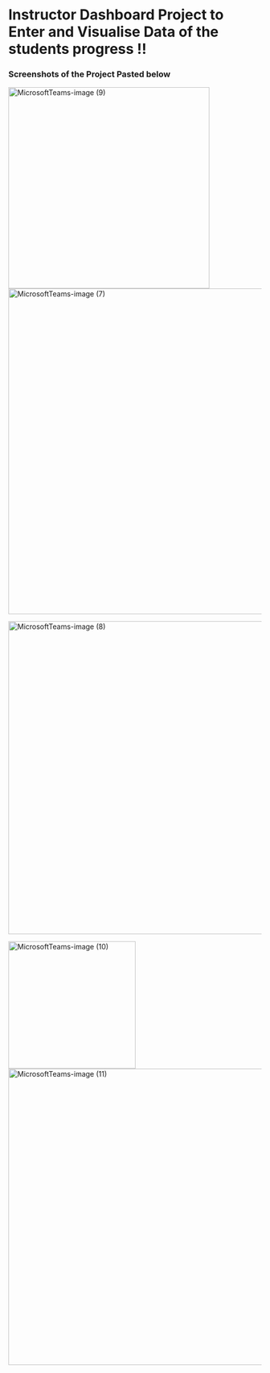 # Instructor Dashboard Project to Enter and Visualise Data of the students progress !!

### Screenshots of the Project Pasted below 


<img width="400" alt="MicrosoftTeams-image (9)" src="https://github.com/gopinathvarad/Instructor-Management-to-Insert-student-record-and-Visualise-it./assets/65111584/1402f2a1-efe3-4001-abe4-bcbdbd19d6ac">
<img width="647" alt="MicrosoftTeams-image (7)" src="https://github.com/gopinathvarad/Instructor-Management-to-Insert-student-record-and-Visualise-it./assets/65111584/5c18d654-3737-4973-8104-02307e06d122">

<img width="622" alt="MicrosoftTeams-image (8)" src="https://github.com/gopinathvarad/Instructor-Management-to-Insert-student-record-and-Visualise-it./assets/65111584/d9f2bc36-b1b2-4215-b0d7-d37c52b0bbcd"><br>

<img width="253" alt="MicrosoftTeams-image (10)" src="https://github.com/gopinathvarad/Instructor-Management-to-Insert-student-record-and-Visualise-it./assets/65111584/b723f606-0439-4d33-8b88-0364a70cb2fd"> <br>
<img width="589" alt="MicrosoftTeams-image (11)" src="https://github.com/gopinathvarad/Instructor-Management-to-Insert-student-record-and-Visualise-it./assets/65111584/22a701b1-f309-4745-9d64-c509b030f142">
